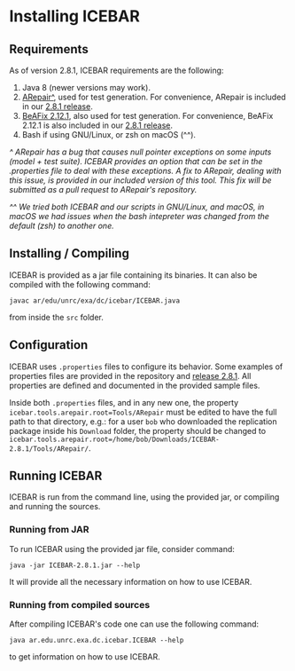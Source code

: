 # Installing ICEBAR

## Requirements

As of version 2.8.1, ICEBAR requirements are the following:

1. Java 8 (newer versions may work).
2. [ARepair^](https://github.com/kaiyuanw/ARepair), used for test generation. For convenience, ARepair is included in our [2.8.1 release](https://github.com/saiema/ICEBAR/releases/tag/2.8.1).
3. [BeAFix 2.12.1](https://github.com/saiema/BeAFix/releases/tag/2.12.1), also used for test generation. For convenience, BeAFix 2.12.1 is also included in  our [2.8.1 release](https://github.com/saiema/ICEBAR/releases/tag/2.8.1).
4. Bash if using GNU/Linux, or zsh on macOS (^^).

_^ ARepair has a bug that causes null pointer exceptions on some inputs (model + test suite). ICEBAR provides an option that can be set in the .properties file to deal with these exceptions. A fix to ARepair, dealing with this issue, is provided in our included version of this tool. This fix will be submitted as a pull request to ARepair's repository._

_^^ We tried both ICEBAR and our scripts in GNU/Linux, and macOS, in macOS we had issues when the bash intepreter was changed from the default (zsh) to another one._

## Installing / Compiling

ICEBAR is provided as a jar file containing its binaries. It can also be compiled with the following command:

`javac ar/edu/unrc/exa/dc/icebar/ICEBAR.java` 

from inside the `src` folder.

## Configuration

ICEBAR uses `.properties` files to configure its behavior. Some examples of properties files are provided in the repository and [release 2.8.1](https://github.com/saiema/ICEBAR/releases/tag/2.8.1). All properties are defined and documented in the provided sample files.

Inside both `.properties` files, and in any new one, the property `icebar.tools.arepair.root=Tools/ARepair` must be edited to have the full path to that directory, e.g.: for a user `bob` who downloaded the replication package inside his `Download` folder, the property should be changed to `icebar.tools.arepair.root=/home/bob/Downloads/ICEBAR-2.8.1/Tools/ARepair/`.

## Running ICEBAR

ICEBAR is run from the command line, using the provided jar, or compiling and running the sources.

### Running from JAR

To run ICEBAR using the provided jar file, consider command: 

`java -jar ICEBAR-2.8.1.jar --help` 

It will provide all the necessary information on how to use ICEBAR.

### Running from compiled sources

After compiling ICEBAR's code one can use the following command:

`java ar.edu.unrc.exa.dc.icebar.ICEBAR --help` 

to get information on how to use ICEBAR.
